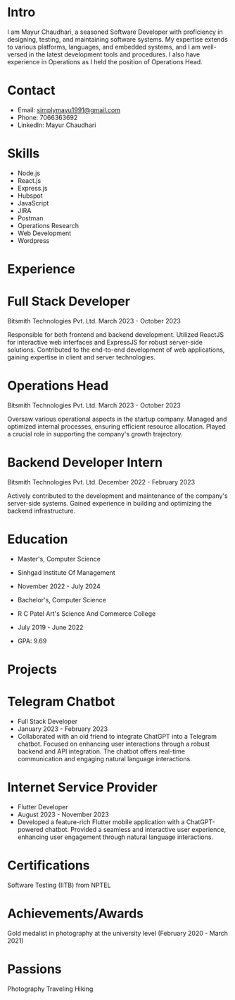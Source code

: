 # Intro

I am Mayur Chaudhari, a seasoned Software Developer with proficiency in designing, testing, and maintaining software systems. My expertise extends to various platforms, languages, and embedded systems, and I am well-versed in the latest development tools and procedures. I also have experience in Operations as I held the position of Operations Head.

# Contact

- Email: simplymayu1991@gmail.com
- Phone: 7066363692
- LinkedIn: Mayur Chaudhari

# Skills

- Node.js
- React.js
- Express.js
- Hubspot
- JavaScript
- JIRA
- Postman
- Operations Research
- Web Development
- Wordpress


# Experience

# Full Stack Developer
Bitsmith Technologies Pvt. Ltd.
March 2023 - October 2023

Responsible for both frontend and backend development.
Utilized ReactJS for interactive web interfaces and ExpressJS for robust server-side solutions.
Contributed to the end-to-end development of web applications, gaining expertise in client and server technologies.

# Operations Head
Bitsmith Technologies Pvt. Ltd.
March 2023 - October 2023

Oversaw various operational aspects in the startup company.
Managed and optimized internal processes, ensuring efficient resource allocation.
Played a crucial role in supporting the company's growth trajectory.

# Backend Developer Intern
Bitsmith Technologies Pvt. Ltd.
December 2022 - February 2023

Actively contributed to the development and maintenance of the company's server-side systems.
Gained experience in building and optimizing the backend infrastructure.


# Education

- Master's, Computer Science
- Sinhgad Institute Of Management
- November 2022 - July 2024

- Bachelor's, Computer Science
- R C Patel Art's Science And Commerce College
- July 2019 - June 2022
- GPA: 9.69

# Projects

# Telegram Chatbot
- Full Stack Developer
- January 2023 - February 2023
- Collaborated with an old friend to integrate ChatGPT into a Telegram chatbot.
Focused on enhancing user interactions through a robust backend and API integration.
The chatbot offers real-time communication and engaging natural language interactions.

# Internet Service Provider

- Flutter Developer
- August 2023 - November 2023
- Developed a feature-rich Flutter mobile application with a ChatGPT-powered chatbot.
 Provided a seamless and interactive user experience, enhancing user engagement through natural language interactions.

# Certifications

Software Testing (IITB) from NPTEL

# Achievements/Awards

Gold medalist in photography at the university level (February 2020 - March 2021)

# Passions

Photography
Traveling
Hiking